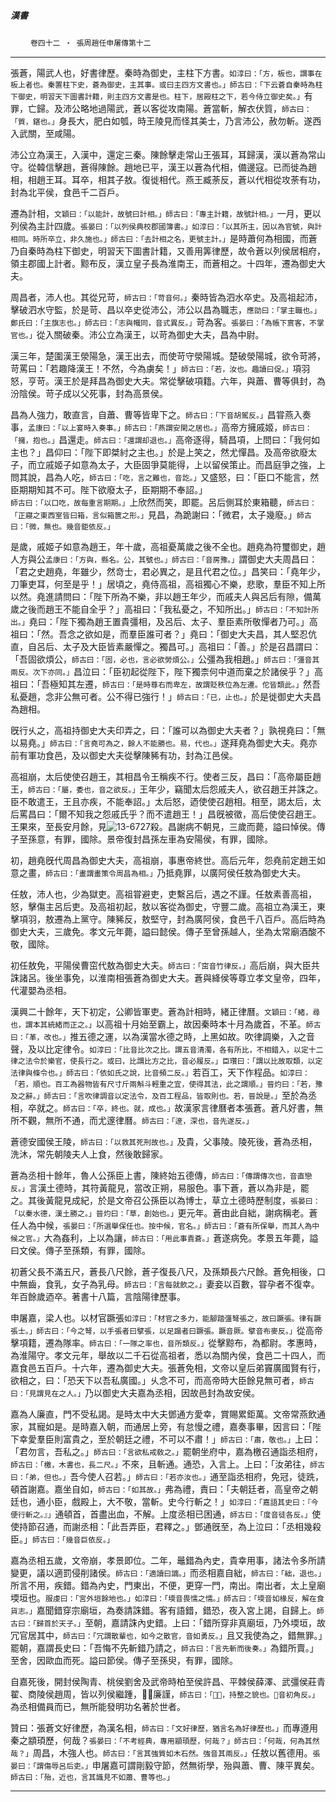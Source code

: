 

##### 漢書
　　 `卷四十二 ‧ 張周趙任申屠傳第十二`

* * *

張蒼，陽武人也，好書律歷。秦時為御史，主柱下方書。`如淳曰：「方，板也，謂事在板上者也。秦置柱下史，蒼為御史，主其事。或曰主四方文書也。」師古曰：「下云蒼自秦時為柱下御史，明習天下圖書計籍，則主四方文書是也。柱下，居殿柱之下，若今侍立御史矣。」`有罪，亡歸。及沛公略地過陽武，蒼以客從攻南陽。蒼當斬，解衣伏質，`師古曰：「質，鍖也。」`身長大，肥白如瓠，時王陵見而怪其美士，乃言沛公，赦勿斬。遂西入武關，至咸陽。

沛公立為漢王，入漢中，還定三秦。陳餘擊走常山王張耳，耳歸漢，漢以蒼為常山守。從韓信擊趙，蒼得陳餘。趙地已平，漢王以蒼為代相，備邊寇。已而徙為趙相，相趙王耳。耳卒，相其子敖。復徙相代。燕王臧荼反，蒼以代相從攻荼有功，封為北平侯，食邑千二百戶。

遷為計相，`文穎曰：「以能計，故號曰計相。」師古曰：「專主計籍，故號計相。」`一月，更以列侯為主計四歲。`張晏曰：「以列侯典校郡國簿書。」如淳曰：「以其所主，因以為官號，與計相同。時所卒立，非久施也。」師古曰：「去計相之名，更號主計。」`是時蕭何為相國，而蒼乃自秦時為柱下御史，明習天下圖書計籍，又善用筭律歷，故令蒼以列侯居相府，領主郡國上計者。黥布反，漢立皇子長為淮南王，而蒼相之。十四年，遷為御史大夫。

周昌者，沛人也。其從兄苛，`師古曰：「苛音何。」`秦時皆為泗水卒史。及高祖起沛，擊破泗水守監，於是苛、昌以卒史從沛公，沛公以昌為職志，`應劭曰：「掌主職也。」鄭氏曰：「主旗志也。」師古曰：「志與幟同，音式異反。」`苛為客。`張晏曰：「為帳下賔客，不掌官也。」`從入關破秦。沛公立為漢王，以苛為御史大夫，昌為中尉。

漢三年，楚圍漢王滎陽急，漢王出去，而使苛守滎陽城。楚破滎陽城，欲令苛將，苛罵曰：「若趣降漢王！不然，今為虜矣！」`師古曰：「若，汝也。趣讀曰促。」`項羽怒，亨苛。漢王於是拜昌為御史大夫。常從擊破項籍。六年，與蕭、曹等俱封，為汾陰侯。苛子成以父死事，封為高景侯。

昌為人強力，敢直言，自蕭、曹等皆卑下之。`師古曰：「下音胡駕反。」`昌甞燕入奏事，`孟康曰：「以上宴時入奏事。」師古曰：「燕謂安閑之居也。」`高帝方擁戚姬，`師古曰：「擁，抱也。」`昌還走。`師古曰：「還謂却退也。」`高帝逐得，騎昌項，上問曰：「我何如主也？」昌仰曰：「陛下即桀紂之主也。」於是上笑之，然尤憚昌。及高帝欲廢太子，而立戚姬子如意為太子，大臣固爭莫能得，上以留侯策止。而昌庭爭之強，上問其說，昌為人吃，`師古曰：「吃，言之難也，音訖。」`又盛怒，曰：「臣口不能言，然臣期期知其不可。陛下欲廢太子，臣期期不奉詔。」`師古曰：「以口吃，故每重言期期。」`上欣然而笑，即罷。呂后側耳於東箱聽，`師古曰：「正寢之東西室皆曰箱，言似箱篋之形。」`見昌，為跪謝曰：「微君，太子幾廢。」`師古曰：「微，無也。幾音鉅依反。」`

是歲，戚姬子如意為趙王，年十歲，高祖憂萬歲之後不全也。趙堯為符璽御史，趙人方與公`孟康曰：「方與，縣名。公，其號也。」師古曰：「音房豫。」`謂御史大夫周昌曰：「君之史趙堯，年雖少，然竒士，君必異之，是且代君之位。」昌笑曰：「堯年少，刀筆吏耳，何至是乎！」居頃之，堯侍高祖，高祖獨心不樂，悲歌，羣臣不知上所以然。堯進請問曰：「陛下所為不樂，非以趙王年少，而戚夫人與呂后有隙，備萬歲之後而趙王不能自全乎？」高祖曰：「我私憂之，不知所出。」`師古曰：「不知計所出。」`堯曰：「陛下獨為趙王置貴彊相，及呂后、太子、羣臣素所敬憚者乃可。」高祖曰：「然。吾念之欲如是，而羣臣誰可者？」堯曰：「御史大夫昌，其人堅忍伉直，自呂后、太子及大臣皆素嚴憚之。獨昌可。」高祖曰：「善。」於是召昌謂曰：「吾固欲煩公，`師古曰：「固，必也，言必欲勞煩公。」`公彊為我相趙。」`師古曰：「彊音其兩反。次下亦同。」`昌泣曰：「臣初起從陛下，陛下獨柰何中道而棄之於諸侯乎？」高祖曰：「吾極知其左遷，`師古曰：「是時尊右而卑左，故謂貶秩位為左遷。佗皆類此。」`然吾私憂趙，念非公無可者。公不得已強行！」`師古曰：「已，止也。」`於是徙御史大夫昌為趙相。

旣行乆之，高祖持御史大夫印弄之，曰：「誰可以為御史大夫者？」孰視堯曰：「無以易堯。」`師古曰：「言堯可為之，餘人不能勝也。易，代也。」`遂拜堯為御史大夫。堯亦前有軍功食邑，及以御史大夫從擊陳豨有功，封為江邑侯。

高祖崩，太后使使召趙王，其相昌令王稱疾不行。使者三反，昌曰：「高帝屬臣趙王，`師古曰：「屬，委也，音之欲反。」`王年少，竊聞太后怨戚夫人，欲召趙王并誅之。臣不敢遣王，王且亦疾，不能奉詔。」太后怒，迺使使召趙相。相至，謁太后，太后罵昌曰：「爾不知我之怨戚氏乎？而不遣趙王！」昌旣被徵，高后使使召趙王。王果來，至長安月餘，見![13-6727](../../imgs/13-6727.gif)殺。昌謝病不朝見，三歲而薨，謚曰悼侯。傳子至孫意，有罪，國除。景帝復封昌孫左車為安陽侯，有罪，國除。

初，趙堯旣代周昌為御史大夫，高祖崩，事惠帝終世。高后元年，怨堯前定趙王如意之畫，`師古曰：「畫謂畫策令周昌為相。」`乃抵堯罪，以廣阿侯任敖為御史大夫。

任敖，沛人也，少為獄吏。高祖甞避吏，吏繫呂后，遇之不謹。任敖素善高祖，怒，擊傷主呂后吏。及高祖初起，敖以客從為御史，守豐二歲。高祖立為漢王，東擊項羽，敖遷為上黨守。陳豨反，敖堅守，封為廣阿侯，食邑千八百戶。高后時為御史大夫，三歲免。孝文元年薨，謚曰懿侯。傳子至曾孫越人，坐為太常廟酒酸不敬，國除。

初任敖免，平陽侯曹窋代敖為御史大夫。`師古曰：「窋音竹律反。」`高后崩，與大臣共誅諸呂。後坐事免，以淮南相張蒼為御史大夫。蒼與絳侯等尊立孝文皇帝，四年，代灌嬰為丞相。

漢興二十餘年，天下初定，公卿皆軍吏。蒼為計相時，緒正律曆。`文穎曰：「緒，尋也，謂本其統緒而正之。」`以高祖十月始至霸上，故因秦時本十月為歲首，不革。`師古曰：「革，改也。」`推五德之運，以為漢當水德之時，上黑如故。吹律調樂，入之音聲，及以比定律令。`如淳曰：「比音比次之比。謂五音清濁，各有所比，不相錯入，以定十二律之法令於樂官，使長行之。或曰，比謂比方之比，音必履反。」臣瓚曰：「謂以比故取類，以定法律與條令也。」師古曰：「依如氏之說，比音頻二反。」`若百工，天下作程品。`如淳曰：「若，順也。百工為器物皆有尺寸斤兩斛斗輕重之宜，使得其法，此之謂順。」晉灼曰：「若，豫及之辭。」師古曰：「言吹律調音以定法令，及百工程品，皆取則也。若，晉說是。」`至於為丞相，卒就之。`師古曰：「卒，終也。就，成也。」`故漢家言律曆者本張蒼。蒼凡好書，無所不觀，無所不通，而尤邃律曆。`師古曰：「邃，深也，音先遂反。」`

蒼德安國侯王陵，`師古曰：「以救其死刑故也。」`及貴，父事陵。陵死後，蒼為丞相，洗沐，常先朝陵夫人上食，然後敢歸家。

蒼為丞相十餘年，魯人公孫臣上書，陳終始五德傳，`師古曰：「傳謂傳次也，音直戀反。」`言漢土德時，其符黃龍見，當改正朔，易服色。事下蒼，蒼以為非是，罷之。其後黃龍見成紀，於是文帝召公孫臣以為博士，草立土德時歷制度，`張晏曰：「以秦水德，漢土勝之。」晉灼曰：「草，創始也。」`更元年。蒼由此自絀，謝病稱老。蒼任人為中候，`張晏曰：「所選舉保任也。按中候，官名。」師古曰：「蒼有所保舉，而其人為中候之官。」`大為姦利，上以為讓，`師古曰：「用此事責蒼。」`蒼遂病免。孝景五年薨，謚曰文侯。傳子至孫類，有罪，國除。

初蒼父長不滿五尺，蒼長八尺餘，蒼子復長八尺，及孫類長六尺餘。蒼免相後，口中無齒，食乳，女子為乳母。`師古曰：「言每就飲之。」`妻妾以百數，甞孕者不復幸。年百餘歲迺卒。著書十八篇，言陰陽律歷事。

申屠嘉，梁人也。以材官蹶張`如淳曰：「材官之多力，能腳踏彊弩張之，故曰蹶張。律有蹶張士。」師古曰：「今之弩，以手張者曰擘張，以足蹋者曰蹶張。蹶音厥。擘音布麥反。」`從高帝擊項籍，遷為隊率。`師古曰：「一隊之率也，音所類反。」`從擊黥布，為都尉。孝惠時，為淮陽守。孝文元年，舉故以二千石從高祖者，悉以為關內侯，食邑二十四人，而嘉食邑五百戶。十六年，遷為御史大夫。張蒼免相，文帝以皇后弟竇廣國賢有行，欲相之，曰：「恐天下以吾私廣國。」乆念不可，而高帝時大臣餘見無可者，`師古曰：「見謂見在之人。」`乃以御史大夫嘉為丞相，因故邑封為故安侯。

嘉為人廉直，門不受私謁。是時太中大夫鄧通方愛幸，賞賜累鉅萬。文帝常燕飲通家，其寵如是。是時嘉入朝，而通居上旁，有怠慢之禮，嘉奏事畢，因言曰：「陛下幸愛羣臣則富貴之，至於朝廷之禮，不可以不肅！」`師古曰：「肅，敬也。」`上曰：「君勿言，吾私之。」`師古曰：「言欲私戒敎之。」`罷朝坐府中，嘉為檄召通詣丞相府，`師古曰：「檄，木書也，長二尺。」`不來，且斬通。通恐，入言上。上曰：「汝弟往，`師古曰：「弟，但也。」`吾今使人召若。」`師古曰：「若亦汝也。」`通至詣丞相府，免冠，徒跣，頓首謝嘉。嘉坐自如，`師古曰：「如其故。」`弗為禮，責曰：「夫朝廷者，高皇帝之朝廷也，通小臣，戲殿上，大不敬，當斬。史今行斬之！」`如淳曰：「嘉語其史曰：『今便行斬之。』」`通頓首，首盡出血，不解。上度丞相已困通，`師古曰：「度音徒各反。」`使使持節召通，而謝丞相：「此吾弄臣，君釋之。」鄧通旣至，為上泣曰：「丞相幾殺臣。」`師古曰：「幾音巨依反。」`

嘉為丞相五歲，文帝崩，孝景即位。二年，鼂錯為內史，貴幸用事，諸法令多所請變更，議以適罰侵削諸侯。`師古曰：「適讀曰謫。」`而丞相嘉自絀，`師古曰：「絀，退也。」`所言不用，疾錯。錯為內史，門東出，不便，更穿一門，南出。南出者，太上皇廟堧垣也。`服虔曰：「宮外垣餘地也。」如淳曰：「堧音畏懦之懦。」師古曰：「堧音如椽反，解在食貨志。」`嘉聞錯穿宗廟垣，為奏請誅錯。客有語錯，錯恐，夜入宮上謁，自歸上。`師古曰：「歸首於天子。」`至朝，嘉請誅內史錯。上曰：「錯所穿非真廟垣，乃外堧垣，故冗官居其中，`師古曰：「冗謂散輩也，如今之散官，音如勇反。」`且又我使為之，錯無罪。」罷朝，嘉謂長史曰：「吾悔不先斬錯乃請之，`師古曰：「言先斬而後奏。」`為錯所賣。」至舍，因歐血而死。謚曰節侯。傳子至孫臾，有罪，國除。

自嘉死後，開封侯陶青、桃侯劉舍及武帝時柏至侯許昌、平棘侯薛澤、武彊侯莊青翟、商陵侯趙周，皆以列侯繼踵，𪘏𪘏廉謹，`師古曰：「𪘏𪘏，持整之貌也。𪘏音初角反。」`為丞相備員而已，無所能發明功名著於世者。

贊曰：張蒼文好律歷，為漢名相，`師古曰：「文好律歷，猶言名為好律歷也。」`而專遵用秦之顓頊歷，何哉？`張晏曰：「不考經典，專用顓頊歷，何哉？」師古曰：「何哉，何為其然哉？」`周昌，木強人也。`師古曰：「言其強質如木石然。強音其兩反。」`任敖以舊德用。`張晏曰：「謂傷辱呂后吏。」`申屠嘉可謂剛毅守節，然無術學，殆與蕭、曹、陳平異矣。`師古曰：「殆，近也，言其識見不如蕭、曹等也。」`

* * *

